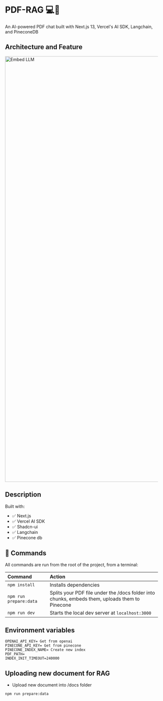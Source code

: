 # PDF-RAG 💻🔗
An AI-powered PDF chat built with Next.js 13, Vercel's AI SDK, Langchain, and PineconeDB

## Architecture and Feature
<img width="1402" alt="Embed LLM" src="https://github.com/rajeshdavidbabu/pdf-chat-ai-sdk/assets/15684795/b1252438-f5b3-4df3-aecc-245553006a60">

## Description
Built with:
- ✅ Next.js
- ✅ Vercel AI SDK
- ✅ Shadcn-ui
- ✅ Langchain
- ✅ Pinecone db

## 🧞 Commands

All commands are run from the root of the project, from a terminal:

| Command               | Action                                          |
| :-------------------- | :-----------------------------------------------|
| `npm install`         | Installs dependencies                           |
| `npm run prepare:data`| Splits your PDF file under the /docs folder into chunks, embeds them, uploads them to Pinecone|
| `npm run dev`         | Starts the local dev server at `localhost:3000` |


## Environment variables

```
OPENAI_API_KEY= Get from openai
PINECONE_API_KEY= Get from pinecone
PINECONE_INDEX_NAME= Create new index 
PDF_PATH=
INDEX_INIT_TIMEOUT=240000
```

## Uploading new document for RAG
- Upload new document into /docs folder 
```
npm run prepare:data
```